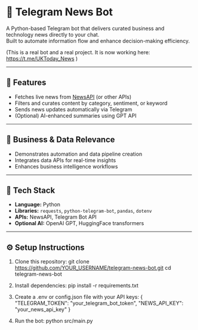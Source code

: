 # 📰 Telegram News Bot

A Python-based Telegram bot that delivers curated business and technology news directly to your chat.  
Built to automate information flow and enhance decision-making efficiency.

(This is a real bot and a real project. It is now working here: https://t.me/UKToday_News )

---

## 🚀 Features
- Fetches live news from [NewsAPI](https://newsapi.org) (or other APIs)
- Filters and curates content by category, sentiment, or keyword
- Sends news updates automatically via Telegram
- (Optional) AI-enhanced summaries using GPT API

---

## 💼 Business & Data Relevance
- Demonstrates automation and data pipeline creation
- Integrates data APIs for real-time insights
- Enhances business intelligence workflows

---

## 🧠 Tech Stack
- **Language:** Python  
- **Libraries:** `requests`, `python-telegram-bot`, `pandas`, `dotenv`
- **APIs:** NewsAPI, Telegram Bot API  
- **Optional AI:** OpenAI GPT, HuggingFace transformers

---

## ⚙️ Setup Instructions
1. Clone this repository:
  git clone https://github.com/YOUR_USERNAME/telegram-news-bot.git
  cd telegram-news-bot

2. Install dependencies:
pip install -r requirements.txt

3. Create a .env or config.json file with your API keys:
{
  "TELEGRAM_TOKEN": "your_telegram_bot_token",
  "NEWS_API_KEY": "your_news_api_key"
}

4. Run the bot:
python src/main.py
